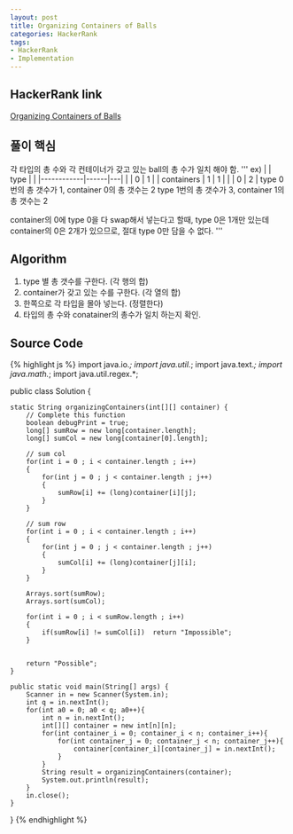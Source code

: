 ```yaml
---
layout: post
title: Organizing Containers of Balls
categories: HackerRank
tags:
- HackerRank
- Implementation
---
```


## **HackerRank link**
[Organizing Containers of Balls](https://www.hackerrank.com/challenges/organizing-containers-of-balls/problem)


## **풀이 핵심** 
각 타입의 총 수와 각 컨테이너가 갖고 있는 ball의 총 수가 일치 해야 함.
'''
ex)
|            | type |   |
|------------|------|---|
|            | 0    | 1 | 
| containers | 1    | 1 | 
|            | 0    | 2 | 
type 0번의 총 갯수가 1, container 0의 총 갯수는 2
type 1번의 총 갯수가 3, container 1의 총 갯수는 2

container의 0에 type 0을 다 swap해서 넣는다고 할때, type 0은 1개만 있는데 container의 0은 2개가 있으므로, 절대 type 0만 담을 수 없다.
'''

## **Algorithm**
1. type 별 총 갯수를 구한다. (각 행의 합)
2. container가 갖고 있는 수를 구한다. (각 열의 합)
3. 한쪽으로 각 타입을 몰아 넣는다. (정렬한다)
4. 타입의 총 수와 conatainer의 총수가 일치 하는지 확인.

## **Source Code**
{% highlight js %}
import java.io.*;
import java.util.*;
import java.text.*;
import java.math.*;
import java.util.regex.*;

public class Solution {

    static String organizingContainers(int[][] container) {
        // Complete this function
        boolean debugPrint = true;
        long[] sumRow = new long[container.length];
        long[] sumCol = new long[container[0].length];
       
        // sum col
        for(int i = 0 ; i < container.length ; i++)
        {
            for(int j = 0 ; j < container.length ; j++)
            {
                sumRow[i] += (long)container[i][j];
            }
        }
        
        // sum row
        for(int i = 0 ; i < container.length ; i++)
        {
            for(int j = 0 ; j < container.length ; j++)
            {
                sumCol[i] += (long)container[j][i];
            }
        }
        
        Arrays.sort(sumRow);
        Arrays.sort(sumCol);
        
        for(int i = 0 ; i < sumRow.length ; i++)
        {
            if(sumRow[i] != sumCol[i])  return "Impossible";    
        }
        
        
        return "Possible";
    }

    public static void main(String[] args) {
        Scanner in = new Scanner(System.in);
        int q = in.nextInt();
        for(int a0 = 0; a0 < q; a0++){
            int n = in.nextInt();
            int[][] container = new int[n][n];
            for(int container_i = 0; container_i < n; container_i++){
                for(int container_j = 0; container_j < n; container_j++){
                    container[container_i][container_j] = in.nextInt();
                }
            }
            String result = organizingContainers(container);
            System.out.println(result);
        }
        in.close();
    }
}
{% endhighlight %}

